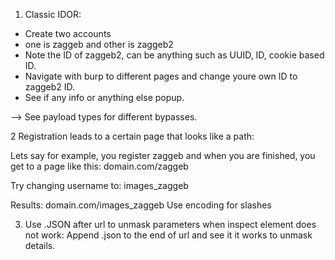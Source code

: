 1. Classic IDOR:
- Create two accounts
- one is zaggeb and other is zaggeb2
- Note the ID of zaggeb2, can be anything such as UUID, ID, cookie based ID.
- Navigate with burp to different pages and change youre own ID to zaggeb2 ID.
- See if any info or anything else popup.

--> See payload types for different bypasses.


2 Registration leads to a certain page that looks like a path:

Lets say for example, you register zaggeb and when you are finished, you get to a page like this:
domain.com/zaggeb

Try changing username to:
images_zaggeb

Results:
domain.com/images_zaggeb
Use encoding for slashes


3. Use .JSON after url to unmask parameters when inspect element does not work:
Append .json to the end of url and see it it works to unmask details.
